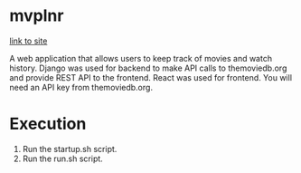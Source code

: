 # mvplnr

[link to site](https://jbanghw.com/movies/)


A web application that allows users to keep track of movies and watch history. Django was used for backend to make API calls to themoviedb.org and provide REST API to the frontend. React was used for frontend. You will need an API key from themoviedb.org.

# Execution
1. Run the startup.sh script.
2. Run the run.sh script.

